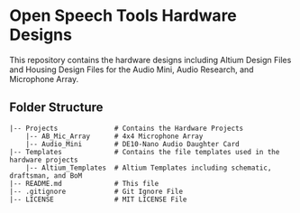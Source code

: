 # Open Speech Tools Hardware Designs
This repository contains the hardware designs including Altium Design Files and Housing Design Files for the Audio Mini, Audio Research, and Microphone Array.

## Folder Structure
    |-- Projects              # Contains the Hardware Projects
        |-- AB_Mic_Array      # 4x4 Microphone Array 
        |-- Audio_Mini        # DE10-Nano Audio Daughter Card
    |-- Templates             # Contains the file templates used in the hardware projects
        |-- Altium_Templates  # Altium Templates including schematic, draftsman, and BoM
    |-- README.md             # This file
    |-- .gitignore            # Git Ignore File
    |-- LICENSE               # MIT LICENSE File